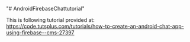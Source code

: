 "# AndroidFirebaseChattutorial" 

This is following tutorial provided at:
https://code.tutsplus.com/tutorials/how-to-create-an-android-chat-app-using-firebase--cms-27397